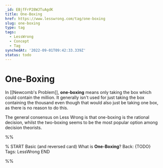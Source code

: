 ```yaml
---
_id: EBjfFrP28WJTuAgdK
title: One-Boxing
href: https://www.lesswrong.com/tag/one-boxing
slug: one-boxing
type: tag
tags:
  - LessWrong
  - Concept
  - Tag
synchedAt: '2022-09-01T09:42:33.339Z'
status: todo
---
```


# One-Boxing

In [[Newcomb's Problem]], **one-boxing** means only taking the box which could contain the million. It generally isn't used for just taking the box containing the thousand even though that would also just be taking one box, as there is no reason to do this.

The general consensus on Less Wrong is that one-boxing is the rational decision, whilst the two-boxing seems to be the most popular option among decision theorists.


%%

% START
Basic (and reversed card)
What is **One-Boxing**?
Back: {TODO}
Tags: LessWrong
END

%%
	
